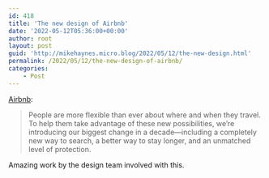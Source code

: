 ```yaml
---
id: 418
title: 'The new design of Airbnb'
date: '2022-05-12T05:36:00+00:00'
author: root
layout: post
guid: 'http://mikehaynes.micro.blog/2022/05/12/the-new-design.html'
permalink: /2022/05/12/the-new-design-of-airbnb/
categories:
    - Post
---
```


[Airbnb](https://www.airbnb.ca/2022-summer):

> People are more flexible than ever about where and when they travel. To help them take advantage of these new possibilities, we’re introducing our biggest change in a decade—including a completely new way to search, a better way to stay longer, and an unmatched level of protection.

Amazing work by the design team involved with this.